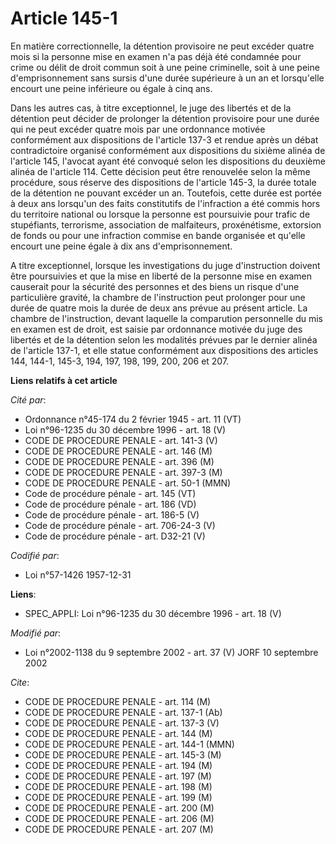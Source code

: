 # Article 145-1

En matière correctionnelle, la détention provisoire ne peut excéder quatre mois si la personne mise en examen n'a pas déjà
été condamnée pour crime ou délit de droit commun soit à une peine criminelle, soit à une peine d'emprisonnement sans sursis
d'une durée supérieure à un an et lorsqu'elle encourt une peine inférieure ou égale à cinq ans.

Dans les autres cas, à titre exceptionnel, le juge des libertés et de la détention peut décider de prolonger la détention
provisoire pour une durée qui ne peut excéder quatre mois par une ordonnance motivée conformément aux dispositions de
l'article 137-3 et rendue après un débat contradictoire organisé conformément aux dispositions du sixième alinéa de l'article
145, l'avocat ayant été convoqué selon les dispositions du deuxième alinéa de l'article 114. Cette décision peut être
renouvelée selon la même procédure, sous réserve des dispositions de l'article 145-3, la durée totale de la détention ne
pouvant excéder un an. Toutefois, cette durée est portée à deux ans lorsqu'un des faits constitutifs de l'infraction a été
commis hors du territoire national ou lorsque la personne est poursuivie pour trafic de stupéfiants, terrorisme, association
de malfaiteurs, proxénétisme, extorsion de fonds ou pour une infraction commise en bande organisée et qu'elle encourt une
peine égale à dix ans d'emprisonnement.

A titre exceptionnel, lorsque les investigations du juge d'instruction doivent être poursuivies et que la mise en liberté de
la personne mise en examen causerait pour la sécurité des personnes et des biens un risque d'une particulière gravité, la
chambre de l'instruction peut prolonger pour une durée de quatre mois la durée de deux ans prévue au présent article. La
chambre de l'instruction, devant laquelle la comparution personnelle du mis en examen est de droit, est saisie par ordonnance
motivée du juge des libertés et de la détention selon les modalités prévues par le dernier alinéa de l'article 137-1, et elle
statue conformément aux dispositions des articles 144, 144-1, 145-3, 194, 197, 198, 199, 200, 206 et 207.

**Liens relatifs à cet article**

_Cité par_:

  - Ordonnance n°45-174 du 2 février 1945 - art. 11 (VT)
  - Loi n°96-1235 du 30 décembre 1996 - art. 18 (V)
  - CODE DE PROCEDURE PENALE - art. 141-3 (V)
  - CODE DE PROCEDURE PENALE - art. 146 (M)
  - CODE DE PROCEDURE PENALE - art. 396 (M)
  - CODE DE PROCEDURE PENALE - art. 397-3 (M)
  - CODE DE PROCEDURE PENALE - art. 50-1 (MMN)
  - Code de procédure pénale - art. 145 (VT)
  - Code de procédure pénale - art. 186 (VD)
  - Code de procédure pénale - art. 186-5 (V)
  - Code de procédure pénale - art. 706-24-3 (V)
  - Code de procédure pénale - art. D32-21 (V)

_Codifié par_:

  - Loi n°57-1426 1957-12-31

**Liens**:

  - SPEC_APPLI: Loi n°96-1235 du 30 décembre 1996 - art. 18 (V)

_Modifié par_:

  - Loi n°2002-1138 du 9 septembre 2002 - art. 37 (V) JORF 10 septembre 2002

_Cite_:

  - CODE DE PROCEDURE PENALE - art. 114 (M)
  - CODE DE PROCEDURE PENALE - art. 137-1 (Ab)
  - CODE DE PROCEDURE PENALE - art. 137-3 (V)
  - CODE DE PROCEDURE PENALE - art. 144 (M)
  - CODE DE PROCEDURE PENALE - art. 144-1 (MMN)
  - CODE DE PROCEDURE PENALE - art. 145-3 (M)
  - CODE DE PROCEDURE PENALE - art. 194 (M)
  - CODE DE PROCEDURE PENALE - art. 197 (M)
  - CODE DE PROCEDURE PENALE - art. 198 (M)
  - CODE DE PROCEDURE PENALE - art. 199 (M)
  - CODE DE PROCEDURE PENALE - art. 200 (M)
  - CODE DE PROCEDURE PENALE - art. 206 (M)
  - CODE DE PROCEDURE PENALE - art. 207 (M)
